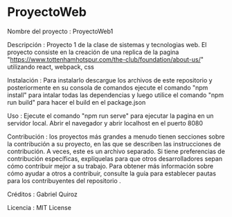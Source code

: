 # ProyectoWeb
Nombre del proyecto : ProyectoWeb1

Descripción : Proyecto 1 de la clase de sistemas y tecnologias web. El proyecto consiste en la creación de una replica de la pagina "https://www.tottenhamhotspur.com/the-club/foundation/about-us/" utilizando react, webpack, css

Instalación : Para instalarlo descargue los archivos de este repositorio y posteriormente en su consola de comandos ejecute el comando "npm install" para intalar todas las dependencias y luego utilice el comando "npm run build" para hacer el build en el package.json

Uso : Ejecute el comando "npm run serve" para ejecutar la pagina en un servidor local. Abrir el navegador y abrir localhost en el puerto 8080

Contribución : los proyectos más grandes a menudo tienen secciones sobre la contribución a su proyecto, en las que se describen las instrucciones de contribución. A veces, este es un archivo separado. Si tiene preferencias de contribución específicas, explíquelas para que otros desarrolladores sepan cómo contribuir mejor a su trabajo. Para obtener más información sobre cómo ayudar a otros a contribuir, consulte la guía para establecer pautas para los contribuyentes del repositorio .

Créditos : Gabriel Quiroz

Licencia : MIT License 
